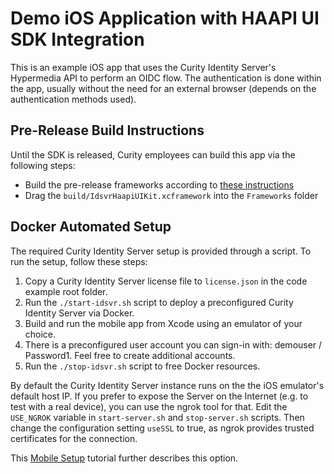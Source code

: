# Demo iOS Application with HAAPI UI SDK Integration

This is an example iOS app that uses the Curity Identity Server's Hypermedia API to perform an OIDC flow. The authentication is done within the app, usually without the need for an external browser (depends on the authentication methods used).

## Pre-Release Build Instructions

Until the SDK is released, Curity employees can build this app via the following steps:

- Build the pre-release frameworks according to [these instructions](https://stackoverflowteams.com/c/curity/questions/194)
- Drag the `build/IdsvrHaapiUIKit.xcframework` into the `Frameworks` folder

## Docker Automated Setup

The required Curity Identity Server setup is provided through a script. To run the setup, follow these steps:

1. Copy a Curity Identity Server license file to `license.json` in the code example root folder.
2. Run the `./start-idsvr.sh` script to deploy a preconfigured Curity Identity Server via Docker. 
3. Build and run the mobile app from Xcode using an emulator of your choice.
4. There is a preconfigured user account you can sign-in with: demouser / Password1. Feel free to create additional accounts.
5. Run the `./stop-idsvr.sh` script to free Docker resources.

By default the Curity Identity Server instance runs on the the iOS emulator's default host IP. 
If you prefer to expose the Server on the Internet (e.g. to test with a real device), you can use the 
ngrok tool for that. Edit the `USE_NGROK` variable in `start-server.sh` and `stop-server.sh` scripts.
Then change the configuration setting `useSSL` to true, as ngrok provides trusted certificates for the connection.

This [Mobile Setup](https://curity.io/resources/learn/mobile-setup-ngrok/) tutorial further describes
this option.
